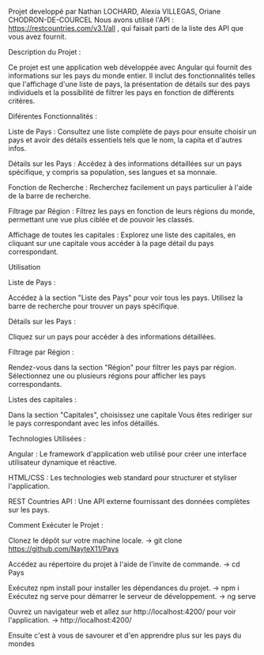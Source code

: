 Projet developpé par Nathan LOCHARD, Alexia VILLEGAS, Oriane CHODRON-DE-COURCEL
Nous avons utilisé l'API : https://restcountries.com/v3.1/all , qui faisait parti de la liste des API que vous avez fournit.

Description du Projet :

Ce projet est une application web développée avec Angular qui fournit des informations sur les pays du monde entier. Il inclut des fonctionnalités telles que l'affichage d'une liste de pays, la présentation de détails sur des pays individuels et la possibilité de filtrer les pays en fonction de différents critères.

Diférentes Fonctionnalités :

Liste de Pays : Consultez une liste complète de pays pour ensuite choisir un pays et avoir des détails essentiels tels que le nom, la capita et d'autres infos.

Détails sur les Pays : Accédez à des informations détaillées sur un pays spécifique, y compris sa population, ses langues et sa monnaie.

Fonction de Recherche : Recherchez facilement un pays particulier à l'aide de la barre de recherche.

Filtrage par Région : Filtrez les pays en fonction de leurs régions du monde, permettant une vue plus ciblée et de pouvoir les classés.

Affichage de toutes les capitales : Explorez une liste des capitales, en cliquant sur une capitale vous accéder à la page détail du pays correspondant.

Utilisation

Liste de Pays :

Accédez à la section "Liste des Pays" pour voir tous les pays.
Utilisez la barre de recherche pour trouver un pays spécifique.

Détails sur les Pays :

Cliquez sur un pays pour accéder à des informations détaillées.

Filtrage par Région :

Rendez-vous dans la section "Région" pour filtrer les pays par région.
Sélectionnez une ou plusieurs régions pour afficher les pays correspondants.

Listes des capitales :

Dans la section "Capitales", choisissez une capitale
Vous êtes rediriger sur le pays correspondant avec les infos détaillés.

Technologies Utilisées : 

Angular : Le framework d'application web utilisé pour créer une interface utilisateur dynamique et réactive.

HTML/CSS : Les technologies web standard pour structurer et styliser l'application.

REST Countries API : Une API externe fournissant des données complètes sur les pays.

Comment Exécuter le Projet :

Clonez le dépôt sur votre machine locale.
-> git clone https://github.com/NayteX11/Pays

Accédez au répertoire du projet à l'aide de l'invite de commande.
-> cd Pays

Exécutez npm install pour installer les dépendances du projet.
-> npm i
Exécutez ng serve pour démarrer le serveur de développement.
-> ng serve

Ouvrez un navigateur web et allez sur http://localhost:4200/ pour voir l'application.
-> http://localhost:4200/

Ensuite c'est à vous de savourer et d'en apprendre plus sur les pays du mondes
